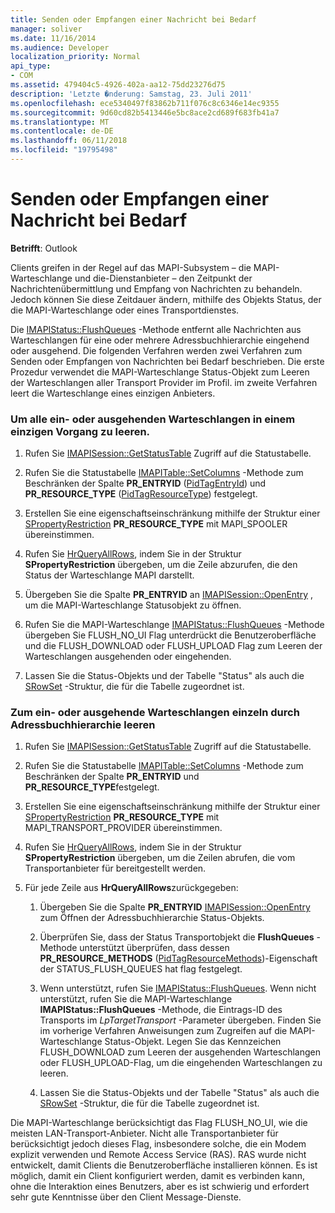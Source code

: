```yaml
---
title: Senden oder Empfangen einer Nachricht bei Bedarf
manager: soliver
ms.date: 11/16/2014
ms.audience: Developer
localization_priority: Normal
api_type:
- COM
ms.assetid: 479404c5-4926-402a-aa12-75dd23276d75
description: 'Letzte �nderung: Samstag, 23. Juli 2011'
ms.openlocfilehash: ece5340497f83862b711f076c8c6346e14ec9355
ms.sourcegitcommit: 9d60cd82b5413446e5bc8ace2cd689f683fb41a7
ms.translationtype: MT
ms.contentlocale: de-DE
ms.lasthandoff: 06/11/2018
ms.locfileid: "19795498"
---
```

# <a name="sending-or-receiving-a-message-on-demand"></a>Senden oder Empfangen einer Nachricht bei Bedarf
  
**Betrifft**: Outlook 
  
Clients greifen in der Regel auf das MAPI-Subsystem – die MAPI-Warteschlange und die-Dienstanbieter – den Zeitpunkt der Nachrichtenübermittlung und Empfang von Nachrichten zu behandeln. Jedoch können Sie diese Zeitdauer ändern, mithilfe des Objekts Status, der die MAPI-Warteschlange oder eines Transportdienstes.
  
Die [IMAPIStatus::FlushQueues](imapistatus-flushqueues.md) -Methode entfernt alle Nachrichten aus Warteschlangen für eine oder mehrere Adressbuchhierarchie eingehend oder ausgehend. Die folgenden Verfahren werden zwei Verfahren zum Senden oder Empfangen von Nachrichten bei Bedarf beschrieben. Die erste Prozedur verwendet die MAPI-Warteschlange Status-Objekt zum Leeren der Warteschlangen aller Transport Provider im Profil. im zweite Verfahren leert die Warteschlange eines einzigen Anbieters. 
  
### <a name="to-flush-all-incoming-or-outgoing-queues-in-a-single-operation"></a>Um alle ein- oder ausgehenden Warteschlangen in einem einzigen Vorgang zu leeren.
  
1. Rufen Sie [IMAPISession::GetStatusTable](imapisession-getstatustable.md) Zugriff auf die Statustabelle. 
    
2. Rufen Sie die Statustabelle [IMAPITable::SetColumns](imapitable-setcolumns.md) -Methode zum Beschränken der Spalte **PR_ENTRYID** ([PidTagEntryId](pidtagentryid-canonical-property.md)) und **PR_RESOURCE_TYPE** ([PidTagResourceType](pidtagresourcetype-canonical-property.md)) festgelegt.
    
3. Erstellen Sie eine eigenschaftseinschränkung mithilfe der Struktur einer [SPropertyRestriction](spropertyrestriction.md) **PR_RESOURCE_TYPE** mit MAPI_SPOOLER übereinstimmen. 
    
4. Rufen Sie [HrQueryAllRows](hrqueryallrows.md), indem Sie in der Struktur **SPropertyRestriction** übergeben, um die Zeile abzurufen, die den Status der Warteschlange MAPI darstellt. 
    
5. Übergeben Sie die Spalte **PR_ENTRYID** an [IMAPISession::OpenEntry](imapisession-openentry.md) , um die MAPI-Warteschlange Statusobjekt zu öffnen. 
    
6. Rufen Sie die MAPI-Warteschlange [IMAPIStatus::FlushQueues](imapistatus-flushqueues.md) -Methode übergeben Sie FLUSH_NO_UI Flag unterdrückt die Benutzeroberfläche und die FLUSH_DOWNLOAD oder FLUSH_UPLOAD Flag zum Leeren der Warteschlangen ausgehenden oder eingehenden. 
    
7. Lassen Sie die Status-Objekts und der Tabelle "Status" als auch die [SRowSet](srowset.md) -Struktur, die für die Tabelle zugeordnet ist. 
    
### <a name="to-flush-incoming-or-outgoing-queues-individually-by-transport-provider"></a>Zum ein- oder ausgehende Warteschlangen einzeln durch Adressbuchhierarchie leeren
  
1. Rufen Sie [IMAPISession::GetStatusTable](imapisession-getstatustable.md) Zugriff auf die Statustabelle. 
    
2. Rufen Sie die Statustabelle [IMAPITable::SetColumns](imapitable-setcolumns.md) -Methode zum Beschränken der Spalte **PR_ENTRYID** und **PR_RESOURCE_TYPE**festgelegt.
    
3. Erstellen Sie eine eigenschaftseinschränkung mithilfe der Struktur einer [SPropertyRestriction](spropertyrestriction.md) **PR_RESOURCE_TYPE** mit MAPI_TRANSPORT_PROVIDER übereinstimmen. 
    
4. Rufen Sie [HrQueryAllRows](hrqueryallrows.md), indem Sie in der Struktur **SPropertyRestriction** übergeben, um die Zeilen abrufen, die vom Transportanbieter für bereitgestellt werden. 
    
5. Für jede Zeile aus **HrQueryAllRows**zurückgegeben:
    
    1. Übergeben Sie die Spalte **PR_ENTRYID** [IMAPISession::OpenEntry](imapisession-openentry.md) zum Öffnen der Adressbuchhierarchie Status-Objekts. 
        
    2. Überprüfen Sie, dass der Status Transportobjekt die **FlushQueues** -Methode unterstützt überprüfen, dass dessen **PR_RESOURCE_METHODS** ([PidTagResourceMethods](pidtagresourcemethods-canonical-property.md))-Eigenschaft der STATUS_FLUSH_QUEUES hat flag festgelegt. 
        
    3. Wenn unterstützt, rufen Sie [IMAPIStatus::FlushQueues](imapistatus-flushqueues.md). Wenn nicht unterstützt, rufen Sie die MAPI-Warteschlange **IMAPIStatus::FlushQueues** -Methode, die Eintrags-ID des Transports im _LpTargetTransport_ -Parameter übergeben. Finden Sie im vorherige Verfahren Anweisungen zum Zugreifen auf die MAPI-Warteschlange Status-Objekt. Legen Sie das Kennzeichen FLUSH_DOWNLOAD zum Leeren der ausgehenden Warteschlangen oder FLUSH_UPLOAD-Flag, um die eingehenden Warteschlangen zu leeren. 
        
    4. Lassen Sie die Status-Objekts und der Tabelle "Status" als auch die [SRowSet](srowset.md) -Struktur, die für die Tabelle zugeordnet ist. 
    
Die MAPI-Warteschlange berücksichtigt das Flag FLUSH_NO_UI, wie die meisten LAN-Transport-Anbieter. Nicht alle Transportanbieter für berücksichtigt jedoch dieses Flag, insbesondere solche, die ein Modem explizit verwenden und Remote Access Service (RAS). RAS wurde nicht entwickelt, damit Clients die Benutzeroberfläche installieren können. Es ist möglich, damit ein Client konfiguriert werden, damit es verbinden kann, ohne die Interaktion eines Benutzers, aber es ist schwierig und erfordert sehr gute Kenntnisse über den Client Message-Dienste.
  

